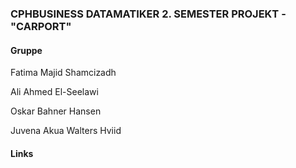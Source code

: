 ### CPHBUSINESS DATAMATIKER 2. SEMESTER PROJEKT - "CARPORT"

#### Gruppe
Fatima Majid Shamcizadh

Ali Ahmed El-Seelawi					

Oskar Bahner Hansen					

Juvena Akua Walters Hviid				

#### Links
